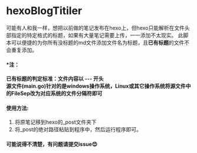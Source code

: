 # hexoBlogTitiler
可能有人和我一样，想把以前做的笔记发布在hexo上，但hexo只能解析在文件头部指定的特定格式的标题，如果有大量笔记需要上传，一一添加不太现实。
此脚本可以便捷的为你所有没标题的md文件添加文件名为标题，且**已有标题**的文件不会重复添加。
#### *注：
**已有标题的判定标准：文件内容以 --- 开头**   
**源文件(main.go)针对的是windows操作系统，Linux或其它操作系统将源文件中的FileSep改为对应系统的文件分隔符即可**

#### 使用方法: 
1. 将原笔记移到hexo的_post文件夹下
2. 将_post的绝对路径粘贴到程序中，然后运行程序即可。
#### 可能说得不清楚，有问题请提交issue😊
